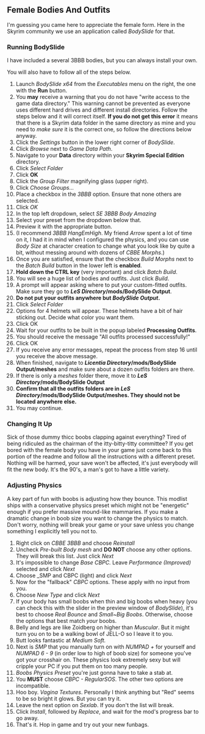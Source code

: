 ##  Female Bodies And Outfits

I'm guessing you came here to appreciate the female form. Here in the Skyrim community we use an application called _BodySlide_ for that.

### Running BodySlide

I have included a several 3BBB bodies, but you can always install your own.

You will also have to follow all of the steps below.

1. Launch _BodySlide x64_ from the _Executables_ menu on the right, the one with the **Run** button. 
3. You **may** receive a warning that you do not have "write access to the game data directory." This warning cannot be prevented as everyone uses different hard drives and different install directories. Follow the steps below and it will correct itself. **If you do not get this error** it means that there is a Skyrim data folder in the same directory as mine and you need to _make sure_ it is the correct one, so follow the directions below anyway.
4. Click the _Settings_ button in the lower right corner of _BodySlide_.	
5. Click _Browse_ next to _Game Data Path_.	
6. Navigate to your **Data** directory within your **Skyrim Special Edition** directory.
7. Click _Select Folder_
8. Click **OK**
9. Click the _Group Filter_ magnifying glass (upper right). 
10. Click _Choose Groups..._
11. Place a checkbox in the _3BBB_ option. Ensure that none others are selected. 
12. Click _OK_
13. In the top left dropdown, select _SE 3BBB Body Amazing_
14. Select your preset from the dropdown below that. 
15. Preview it with the appropriate button.
16. (I recommend _3BBB HangEmHigh_. My friend _Arrow_ spent a lot of time on it, I had it in mind when I configured the physics, and you can use _Body Size_ at character creation to change what you look like by quite a bit, without messing around with dozens of _CBBE Morphs_.)
17. Once you are satisfied, ensure that the checkbox _Build Morphs_ next to the _Batch Build_ button in the lower left is **enabled**.	
18. **Hold down the CTRL key** (very important) and click _Batch Build_. 
19. You will see a huge list of bodies and outfits. Just click _Build_.
20. A prompt will appear asking where to put your custom-fitted outfits. Make sure they go to **_LeS Directory_/mods/BodySlide Output**.
21. **Do not put your outfits anywhere but _BodySlide Output_.**
22. Click _Select Folder_
23. Options for 4 helmets will appear. These helmets have a bit of hair sticking out. Decide what color you want them.
25. Click OK
1.  Wait for your outfits to be built in the popup labeled **Processing Outfits**.
26. You should receive the message "All outfits processed successfully!"
27. Click OK
28. If you receive any error messages, repeat the process from step 16 until you receive the above message.
29. When finished, navigate to **_Licentia Directory_/mods/BodySlide Output/meshes** and make sure about a dozen outfits folders are there.
30. If there is only a _meshes_ folder there, move it to **_LeS Directory_/mods/BodySlide Output**
31. **Confirm that all the outfits folders are in _LeS Directory_/mods/BodySlide Output/meshes. They should not be located anywhere else.**
32. You may continue.

### Changing It Up

Sick of those dummy thicc boobs clapping against everything? Tired of being ridiculed as the chairman of the itty-bitty-titty committee? If you get bored with the female body you have in your game just come back to this portion of the readme and follow all the instructions with a different preset. Nothing will be harmed, your save won't be affected, it's just everybody will fit the new body. It's the 90's, a man's got to have a little variety.

### Adjusting Physics

A key part of fun with boobs is adjusting how they bounce. This modlist ships with a conservative physics preset which might not be "energetic" enough if you prefer massive mound-like mammaries. If you make a dramatic change in boob size you want to change the physics to match. Don't worry, nothing will break your game or your save unless you change something I explicitly tell you not to.

1. Right click on _CBBE 3BBB_ and choose _Reinstall_
2. Uncheck _Pre-built Body mesh_ and **DO NOT** choose any other options. They will break this list. Just click _Next_
3. It's impossible to change _Base CBPC._ Leave _Performance (Improved)_ selected and click _Next_
4. Choose _SMP and CBPC (light) and click _Next_
5. Now for the "fallback" _CBPC_ options. These apply with no input from you.
6. Choose _New Type_ and click _Next_
7. If your body has small boobs when thin and big boobs when heavy (you can check this with the slider in the preview window of _BodySlide_), it's best to choose _Real Bounce_ and _Small~Big Boobs_. Otherwise, choose the options that best match _your_ boobs.
8. Belly and legs are like Zoidberg on higher than _Muscular_. But it might turn you on to be a walking bowl of JELL-O so I leave it to you.
9. Butt looks fantastic at _Medium Soft._
10. Next is _SMP_ that you manually turn on with _NUMPAD +_ for yourself and _NUMPAD 6 - 9_ (in order low to high of boob size) for someone you've got your crosshair on. These physics look extremely sexy but will cripple your PC if you put them on too many people.
11. _Boobs Physics Preset_ you're just gonna have to take a stab at.
12. You **MUST** choose _CBPC - RegularSOS_. The other two options are incompatible.
13. Hoo boy. _Vagina Textures_. Personally I think anything but "Red" seems to be so bright it glows. But you can try it.
14. Leave the next option on _Sexlab_. If you don't the list will break.
15. Click _Install_, followed by _Replace_, and wait for the mod's progress bar to go away.
16. That's it. Hop in game and try out your new funbags.